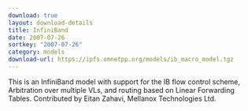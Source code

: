 ```yaml
---
download: true
layout: download-details
title: InfiniBand
date: 2007-07-26
sortkey: "2007-07-26"
category: models
download-url: https://ipfs.omnetpp.org/models/ib_macro_model.tgz
---
```


This is an InfiniBand model with support for the IB flow control scheme, Arbitration over multiple VLs, and routing
based on Linear Forwarding Tables. Contributed by Eitan Zahavi, Mellanox Technologies Ltd.
